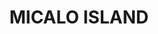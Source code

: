 ---
lastmod: '2025-04-06T06:05:20+00:00'
latitude: -29.484556
layout: suburb
longitude: 153.334228
postcode: '2464'
state: NSW
title: MICALO ISLAND
url: /nsw/micalo-island/
---